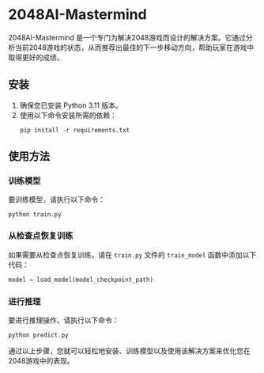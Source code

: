 # 2048AI-Mastermind

2048AI-Mastermind 是一个专门为解决2048游戏而设计的解决方案。它通过分析当前2048游戏的状态，从而推荐出最佳的下一步移动方向，帮助玩家在游戏中取得更好的成绩。

## 安装

1. 确保您已安装 Python 3.11 版本。
2. 使用以下命令安装所需的依赖：
   ```
   pip install -r requirements.txt
   ```

## 使用方法

### 训练模型

要训练模型，请执行以下命令：
```
python train.py
```

### 从检查点恢复训练

如果需要从检查点恢复训练，请在 `train.py` 文件的 `train_model` 函数中添加以下代码：
```python
model = load_model(model_checkpoint_path)
```

### 进行推理

要进行推理操作，请执行以下命令：
```
python predict.py
```

通过以上步骤，您就可以轻松地安装、训练模型以及使用该解决方案来优化您在2048游戏中的表现。
